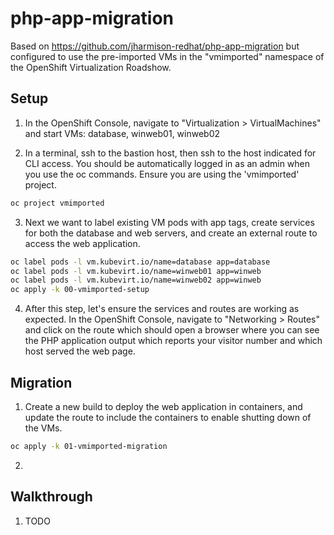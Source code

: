 # php-app-migration
Based on https://github.com/jharmison-redhat/php-app-migration but configured to use the pre-imported VMs in the "vmimported" namespace of the OpenShift Virtualization Roadshow.

## Setup
1. In the OpenShift Console, navigate to "Virtualization > VirtualMachines" and start VMs: database, winweb01, winweb02

2. In a terminal, ssh to the bastion host, then ssh to the host indicated for CLI access.
You should be automatically logged in as an admin when you use the oc commands. Ensure you are using the 'vmimported' project.
```sh
oc project vmimported
```

3. Next we want to label existing VM pods with app tags, create services for both the database and web servers, and create an external route to access the web application.
```sh
oc label pods -l vm.kubevirt.io/name=database app=database
oc label pods -l vm.kubevirt.io/name=winweb01 app=winweb
oc label pods -l vm.kubevirt.io/name=winweb02 app=winweb
oc apply -k 00-vmimported-setup
```

4. After this step, let's ensure the services and routes are working as expected. In the OpenShift Console, navigate to "Networking > Routes" and click on the route which should open a browser where you can see the PHP application output which reports your visitor number and which host served the web page.

## Migration
1. Create a new build to deploy the web application in containers, and update the route to include the containers to enable shutting down of the VMs.
```sh
oc apply -k 01-vmimported-migration
```
2. 
## Walkthrough
1. TODO
